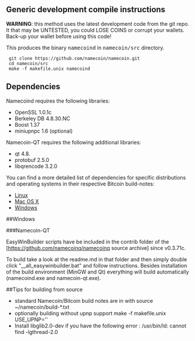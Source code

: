 ## Generic development compile instructions
**WARNING**: this method uses the latest development code from the git repo. It that may be UNTESTED, you could LOSE COINS or corrupt your wallets. Back-up your wallet before using this code!

This produces the binary <tt>namecoind</tt> in <tt>namecoin/src</tt> directory.
```Shell
 git clone https://github.com/namecoin/namecoin.git
 cd namecoin/src
 make -f makefile.unix namecoind
```

## Dependencies
Namecoind requires the following libraries:
* OpenSSL 1.0.1c
* Berkeley DB 4.8.30.NC
* Boost 1.37
* miniupnpc 1.6 (optional)

Namecoin-QT requires the following additional libraries:
* qt 4.8.
* protobuf 2.5.0
* libqrencode 3.2.0

You can find a more detailed list of dependencies for specific distributions and operating systems in their respective Bitcoin build-notes:
* [Linux](https://github.com/bitcoin/bitcoin/blob/master/doc/build-unix.md)
* [Mac OS X](https://github.com/bitcoin/bitcoin/blob/master/doc/build-osx.md)
* [Windows](https://github.com/bitcoin/bitcoin/blob/master/doc/build-msw.md)

##Windows

###Namecoin-QT

EasyWinBuilder scripts have be included in the contrib folder of the [https://github.com/namecoinq/namecoinq source archive] since v0.3.71c.

To build take a look at the readme.md in that folder and then simply double click "__all_easywinbuilder.bat" and follow instructions. Besides installation of the build environment (MinGW and Qt) everything will build automatically (namecoind.exe and namecoin-qt.exe).

##Tips for building from source
* standard Namecoin/Bitcoin build notes are in with source ~/namecoin/build-*.txt
* optionally building without upnp support
 make -f makefile.unix USE_UPNP=''
* Install libglib2.0-dev if you have the following error :
 /usr/bin/ld: cannot find -lgthread-2.0